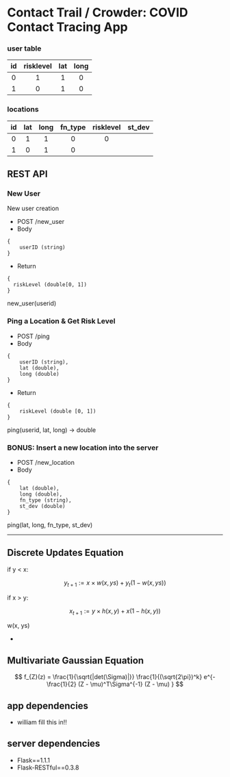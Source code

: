 # Contact Trail / Crowder: COVID Contact Tracing App

### user table

| id  | risklevel| lat    | long   |
|:---:|:--------:|:------:|:------:|
|  0  |     1    |    1   |    0   |
|  1  |     0    |    1   |    0   |

### locations

| id  |      lat |   long | fn_type| risklevel  | st_dev |
|:---:|:--------:|:------:|:------:|:----------:|:------:|
|  0  |     1    |    1   |    0   |   0        |
|  1  |     0    |    1   |    0   |

## REST API
### New User
New user creation
* POST /new_user
* Body
```
{
    userID (string)
}
```
* Return
```
{
  riskLevel (double[0, 1])
}
```
new_user(userid)

### Ping a Location & Get Risk Level
* POST /ping
* Body
 ```
 {
     userID (string),
     lat (double),
     long (double)
 }
 ```
* Return
```
{
    riskLevel (double [0, 1])
}
```
ping(userid, lat, long) -> double

### BONUS: Insert a new location into the server
* POST /new_location
* Body
```
{
    lat (double),
    long (double),
    fn_type (string),
    st_dev (double)
}
```
ping(lat, long, fn_type, st_dev)

---
## Discrete Updates Equation
if y < x:

$$ y_{t+1} := x \times w(x, ys) + y_{t}(1 - w(x, ys)) $$  

if x > y:

$$ x_{t+1} := y \times h(x, y)  + x(1-h(x, y))$$

w(x, ys)

*

## Multivariate Gaussian Equation

$$ f_{Z}(z) = \frac{1}{\sqrt{|det(\Sigma)|}} \frac{1}{(\sqrt{2\pi})^k} e^{-\frac{1}{2} (Z - \mu)^T\Sigma^{-1} (Z - \mu) } $$

## app dependencies
- william fill this in!!

## server dependencies
- Flask==1.1.1
- Flask-RESTful==0.3.8
